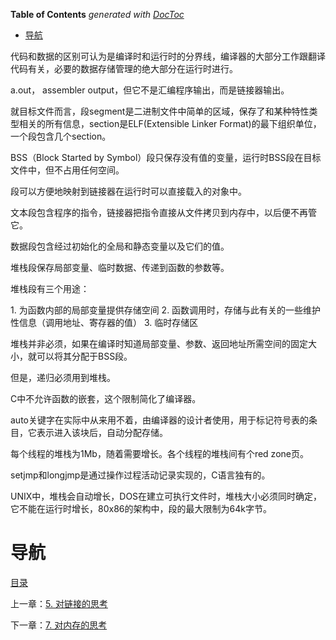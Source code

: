 <!-- START doctoc generated TOC please keep comment here to allow auto update -->
<!-- DON'T EDIT THIS SECTION, INSTEAD RE-RUN doctoc TO UPDATE -->
**Table of Contents**  *generated with [DocToc](https://github.com/thlorenz/doctoc)*

- [导航](#%E5%AF%BC%E8%88%AA)

<!-- END doctoc generated TOC please keep comment here to allow auto update -->

代码和数据的区别可认为是编译时和运行时的分界线，编译器的大部分工作跟翻译代码有关，必要的数据存储管理的绝大部分在运行时进行。

a.out， assembler output，但它不是汇编程序输出，而是链接器输出。

就目标文件而言，段segment是二进制文件中简单的区域，保存了和某种特性类型相关的所有信息，section是ELF(Extensible Linker Format)的最下组织单位，一个段包含几个section。

BSS（Block Started by Symbol）段只保存没有值的变量，运行时BSS段在目标文件中，但不占用任何空间。

段可以方便地映射到链接器在运行时可以直接载入的对象中。

文本段包含程序的指令，链接器把指令直接从文件拷贝到内存中，以后便不再管它。

数据段包含经过初始化的全局和静态变量以及它们的值。

堆栈段保存局部变量、临时数据、传递到函数的参数等。

堆栈段有三个用途：

1. 为函数内部的局部变量提供存储空间
2. 函数调用时，存储与此有关的一些维护性信息（调用地址、寄存器的值）
3. 临时存储区

堆栈并非必须，如果在编译时知道局部变量、参数、返回地址所需空间的固定大小，就可以将其分配于BSS段。

但是，递归必须用到堆栈。

C中不允许函数的嵌套，这个限制简化了编译器。

auto关键字在实际中从来用不着，由编译器的设计者使用，用于标记符号表的条目，它表示进入该块后，自动分配存储。

每个线程的堆栈为1Mb，随着需要增长。各个线程的堆栈间有个red zone页。

setjmp和longjmp是通过操作过程活动记录实现的，C语言独有的。

UNIX中，堆栈会自动增长，DOS在建立可执行文件时，堆栈大小必须同时确定，它不能在运行时增长，80x86的架构中，段的最大限制为64k字节。

# 导航

[目录](README.md)

上一章：[5. 对链接的思考](5. 对链接的思考.md)

下一章：[7. 对内存的思考](7. 对内存的思考.md)